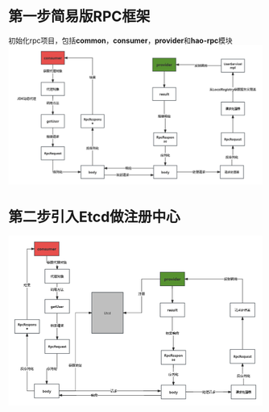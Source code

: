  # 第一步简易版RPC框架
 初始化rpc项目，包括**common**，**consumer**，**provider**和**hao-rpc**模块
 ![V1.0](RPC-V1.0.png)
 # 第二步引入Etcd做注册中心
 ![V2.0](RPC-V2.0.png)